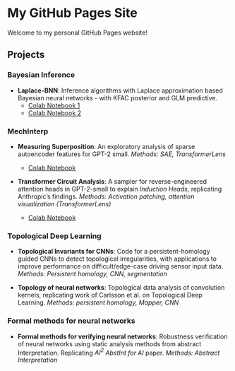 # My GitHub Pages Site

Welcome to my personal GitHub Pages website!


## Projects
### Bayesian Inference
- **Laplace-BNN**: Inference algorithms with Laplace approximation based Bayesian neural networks - with KFAC posterior and GLM predictive. 
  - [Colab Notebook 1](https://github.com/romiebanerjee/laplace/blob/master/tutorial.ipynb)
  - [Colab Notebook 2](https://github.com/romiebanerjee/laplace/blob/master/segmentation_uncertainty.ipynb)

### MechInterp 
- **Measuring Superposition**: An exploratory analysis of sparse autoencoder features for GPT-2 small. *Methods: SAE, TransformerLens*
   - [Colab Notebook]()

- **Transformer Circuit Analysis**: A sampler for reverse-engineered attention heads in GPT-2-small to explain *Induction Heads*, replicating Anthropic’s findings. *Methods: Activation patching, attention visualization (TransformerLens)* 
   - [Colab Notebook]()

### Topological Deep Learning
- **Topological Invariants for CNNs**: Code for a persistent-homology guided CNNs to detect topological irregularities, with applications to improve performance on difficult/edge-case driving sensor input data. *Methods: Persistent homology, CNN, segmentation*

- **Topology of neural networks**: Topological data analysis of convolution kernels, replicating work of Carlsson et.al. on Topological Deep Learning. *Methods: persistent homology, Mapper, CNN*

### Formal methods for neural networks
- **Formal methods for verifying neural networks**: Robustness verification of neural networks using static analysis methods from abstract Interpretation. Replicating *$AI^2$ AbstInt for AI* paper. *Methods: Abstract Interpretation* 




